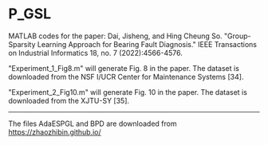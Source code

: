 # P_GSL
MATLAB codes for the paper: Dai, Jisheng, and Hing Cheung So. "Group-Sparsity Learning Approach for Bearing Fault Diagnosis." IEEE Transactions on Industrial Informatics 18, no. 7 (2022):4566-4576.

"Experiment_1_Fig8.m" will generate Fig. 8 in the paper. The dataset is downloaded from the NSF I/UCR Center for Maintenance Systems [34].

"Experiment_2_Fig10.m" will generate Fig. 10 in the paper. The dataset is downloaded from the XJTU-SY [35].

------------
The files AdaESPGL and BPD are downloaded from https://zhaozhibin.github.io/
